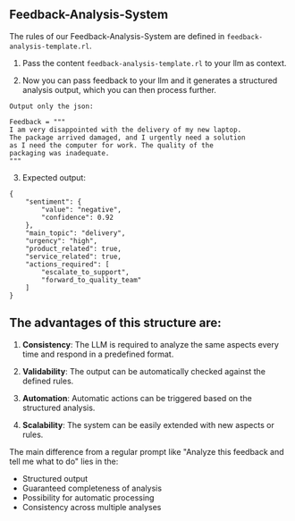 ## Feedback-Analysis-System

The rules of our Feedback-Analysis-System are defined in ```feedback-analysis-template.rl```.

1. Pass the content ```feedback-analysis-template.rl``` to your llm as context.

2. Now you can pass feedback to your llm and it generates a structured analysis output, which you can then process further.

```plaintext
Output only the json:

Feedback = """
I am very disappointed with the delivery of my new laptop. 
The package arrived damaged, and I urgently need a solution 
as I need the computer for work. The quality of the 
packaging was inadequate.
"""
```

3. Expected output:

```plaintext
{
    "sentiment": {
        "value": "negative",
        "confidence": 0.92
    },
    "main_topic": "delivery",
    "urgency": "high",
    "product_related": true,
    "service_related": true,
    "actions_required": [
        "escalate_to_support",
        "forward_to_quality_team"
    ]
}
```

## The advantages of this structure are:

1. **Consistency**: The LLM is required to analyze the same aspects every time and respond in a predefined format.

2. **Validability**: The output can be automatically checked against the defined rules.

3. **Automation**: Automatic actions can be triggered based on the structured analysis.

4. **Scalability**: The system can be easily extended with new aspects or rules.

The main difference from a regular prompt like "Analyze this feedback and tell me what to do" lies in the:
- Structured output
- Guaranteed completeness of analysis
- Possibility for automatic processing
- Consistency across multiple analyses
